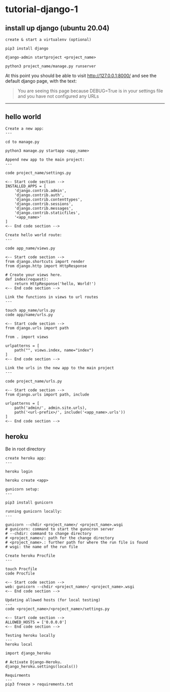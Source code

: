 # tutorial-django-1

## install up django (ubuntu 20.04)
```
create & start a virtualenv (optional)

pip3 install django

django-admin startproject <project_name>

python3 project_name/manage.py runserver
```
<!-- python manage.py startapp app_name -->
At this point you should be able to visit http://127.0.0.1:8000/ and see the default django page, with the text:

>You are seeing this page because DEBUG=True is in your settings file and you have not configured any URLs
---

## hello world

```
Create a new app:
---

cd to manage.py

python3 manage.py startapp <app_name>
```

```
Append new app to the main project:
---

code project_name/settings.py

<-- Start code section -->
INSTALLED_APPS = [
    'django.contrib.admin',
    'django.contrib.auth',
    'django.contrib.contenttypes',
    'django.contrib.sessions',
    'django.contrib.messages',
    'django.contrib.staticfiles',
    '<app_name>'
]
<-- End code section -->
```

```
Create hello world route:
---

code app_name/views.py

<-- Start code section -->
from django.shortcuts import render
from django.http import HttpResponse

# Create your views here.
def index(request):
    return HttpResponse('hello, World!')
<-- End code section -->
```

```
Link the functions in views to url routes
---

touch app_name/urls.py
code app/name/urls.py

<-- Start code section -->
from django.urls import path

from . import views

urlpatterns = [
    path("", views.index, name="index")
]
<-- End code section -->
```

```
Link the urls in the new app to the main project
---

code project_name/urls.py

<-- Start code section -->
from django.urls import path, include

urlpatterns = [
    path('admin/', admin.site.urls),
    path('<url-prefix>/', include('<app_name>.urls'))
]
<-- End code section -->
```

## heroku
Be in root directory
```
create heroku app:
---

heroku login

heroku create <app>
```

```
gunicorn setup:
---

pip3 install gunicorn
```

```
running gunicorn locally:
---

gunicorn --chdir <project_name>/ <project_name>.wsgi
# gunicorn: command to start the gunocron server
# --chdir: command to change directory
# <project_name>/: path for the change directory
# <project_name>.: further path for where the run file is found
# wsgi: the name of the run file
```

```
Create heroku Procfile
---

touch Procfile
code Procfile

<-- Start code section -->
web: gunicorn --chdir <project_name>/ <project_name>.wsgi
<-- End code section -->
```

```
Updating allowed hosts (for local testing)
---
code <project_name>/<project_name>/settings.py

<-- Start code section -->
ALLOWED_HOSTS = ['0.0.0.0']
<-- End code section -->

Testing heroku locally
---
heroku local
```

```
import django_heroku

# Activate Django-Heroku.
django_heroku.settings(locals())
```

```
Requirments
---
pip3 freeze > requirements.txt
```